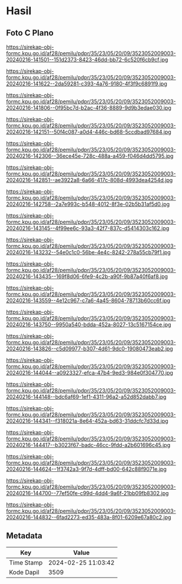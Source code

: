 # Hasil

## Foto C Plano

https://sirekap-obj-formc.kpu.go.id/af28/pemilu/pdpr/35/23/05/20/09/3523052009003-20240216-141501--151d2373-8423-46dd-bb72-6c520f6cb9cf.jpg

https://sirekap-obj-formc.kpu.go.id/af28/pemilu/pdpr/35/23/05/20/09/3523052009003-20240216-141622--2da59281-c393-4a76-9180-4f3f9c6891f9.jpg

https://sirekap-obj-formc.kpu.go.id/af28/pemilu/pdpr/35/23/05/20/09/3523052009003-20240216-141806--0f95bc7d-b2ac-4f36-8889-9d9b3edae030.jpg

https://sirekap-obj-formc.kpu.go.id/af28/pemilu/pdpr/35/23/05/20/09/3523052009003-20240216-142151--50f4c087-a0d4-446c-bd68-5ccdbad97684.jpg

https://sirekap-obj-formc.kpu.go.id/af28/pemilu/pdpr/35/23/05/20/09/3523052009003-20240216-142306--36ece45e-728c-488a-a459-f046d4dd5795.jpg

https://sirekap-obj-formc.kpu.go.id/af28/pemilu/pdpr/35/23/05/20/09/3523052009003-20240216-142851--ae3922a8-6a66-417c-808d-4993dea4254d.jpg

https://sirekap-obj-formc.kpu.go.id/af28/pemilu/pdpr/35/23/05/20/09/3523052009003-20240216-142758--2a7e993c-b548-4012-8f3e-02b5b31af5d0.jpg

https://sirekap-obj-formc.kpu.go.id/af28/pemilu/pdpr/35/23/05/20/09/3523052009003-20240216-143145--4f99ee6c-93a3-42f7-837c-d5414303c162.jpg

https://sirekap-obj-formc.kpu.go.id/af28/pemilu/pdpr/35/23/05/20/09/3523052009003-20240216-143232--54e0c1c0-56be-4e4c-8242-278a55cb79f1.jpg

https://sirekap-obj-formc.kpu.go.id/af28/pemilu/pdpr/35/23/05/20/09/3523052009003-20240216-143435--169f8d06-6fe9-4c2b-a90f-9b87a40f6af8.jpg

https://sirekap-obj-formc.kpu.go.id/af28/pemilu/pdpr/35/23/05/20/09/3523052009003-20240216-143559--4e12c967-c7a6-4a45-8604-78713b60cc6f.jpg

https://sirekap-obj-formc.kpu.go.id/af28/pemilu/pdpr/35/23/05/20/09/3523052009003-20240216-143750--9950a540-bdda-452a-8027-13c5167154ce.jpg

https://sirekap-obj-formc.kpu.go.id/af28/pemilu/pdpr/35/23/05/20/09/3523052009003-20240216-143826--c5d09977-b307-4d61-9dc0-19080473eab2.jpg

https://sirekap-obj-formc.kpu.go.id/af28/pemilu/pdpr/35/23/05/20/09/3523052009003-20240216-144044--a0923327-efca-47b4-9ed3-984e0f304770.jpg

https://sirekap-obj-formc.kpu.go.id/af28/pemilu/pdpr/35/23/05/20/09/3523052009003-20240216-144148--bdc6af69-1ef1-4311-96a2-a52d852dabb7.jpg

https://sirekap-obj-formc.kpu.go.id/af28/pemilu/pdpr/35/23/05/20/09/3523052009003-20240216-144341--f318021a-8e64-452a-bd63-31ddcfc7d33d.jpg

https://sirekap-obj-formc.kpu.go.id/af28/pemilu/pdpr/35/23/05/20/09/3523052009003-20240216-144417--b3023f67-badc-46cc-9fdd-a2b601696c45.jpg

https://sirekap-obj-formc.kpu.go.id/af28/pemilu/pdpr/35/23/05/20/09/3523052009003-20240216-144624--1f3742a3-9f7d-4dff-bd00-642c88f9071e.jpg

https://sirekap-obj-formc.kpu.go.id/af28/pemilu/pdpr/35/23/05/20/09/3523052009003-20240216-144700--77ef50fe-c99d-4dd4-9a6f-21bb09fb8302.jpg

https://sirekap-obj-formc.kpu.go.id/af28/pemilu/pdpr/35/23/05/20/09/3523052009003-20240216-144832--6fad2273-ed35-483a-8f01-6209e67a80c2.jpg


## Metadata

| Key        | Value               |
| ---------- | ------------------- |
| Time Stamp | 2024-02-25 11:03:42 |
| Kode Dapil | 3509                |



